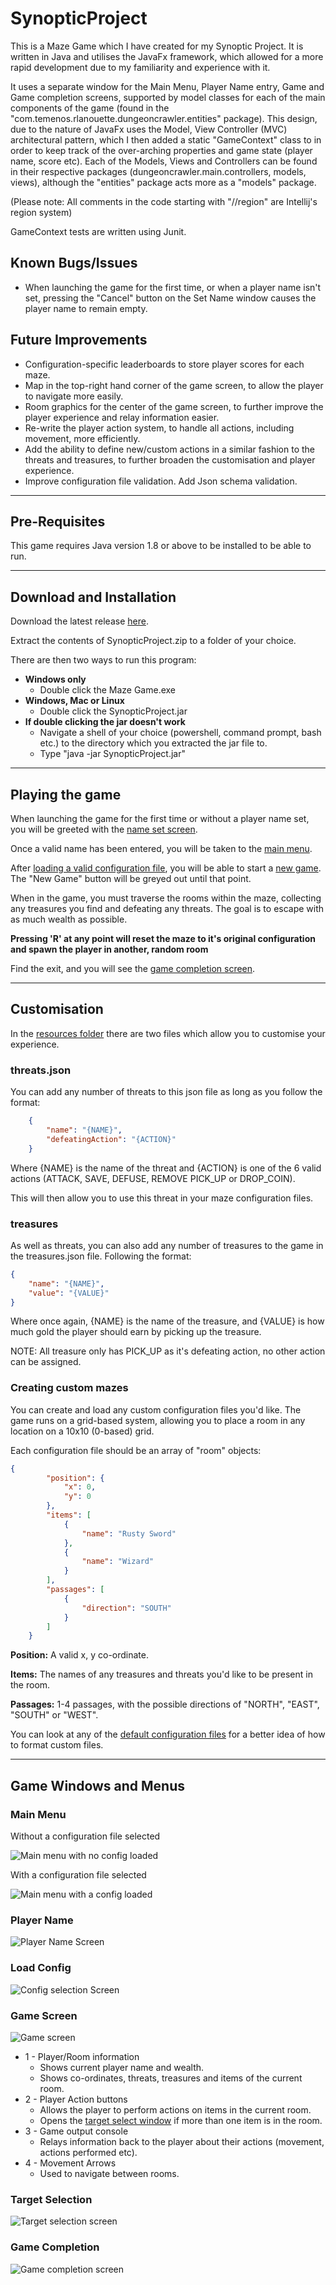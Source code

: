 # __SynopticProject__

This is a Maze Game which I have created for my Synoptic Project. It is written in Java and utilises the JavaFx framework, which allowed for a more rapid development due to my familiarity and experience with it.

It uses a separate window for the Main Menu, Player Name entry, Game and Game completion screens, supported by model classes for each of the main components of the game (found in the "com.temenos.rlanouette.dungeoncrawler.entities" package). This design, due to the nature of JavaFx uses the Model, View Controller (MVC) architectural pattern, which I then added a static "GameContext" class to in order to keep track of the over-arching properties and game state (player name, score etc). Each of the Models, Views and Controllers can be found in their respective packages (dungeoncrawler.main.controllers, models, views), although the "entities" package acts more as a "models" package.

(Please note: All comments in the code starting with "//region" are Intellij's region system)

GameContext tests are written using Junit.

## __Known Bugs/Issues__

- When launching the game for the first time, or when a player name isn't set, pressing the "Cancel" button on the Set Name window causes the player name to remain empty.

## __Future Improvements__

- Configuration-specific leaderboards to store player scores for each maze.
- Map in the top-right hand corner of the game screen, to allow the player to navigate more easily.
- Room graphics for the center of the game screen, to further improve the player experience and relay information easier.
- Re-write the player action system, to handle all actions, including movement, more efficiently.
- Add the ability to define new/custom actions in a similar fashion to the threats and treasures, to further broaden the customisation and player experience.
- Improve configuration file validation. Add Json schema validation.

---

## __Pre-Requisites__

This game requires Java version 1.8 or above to be installed to be able to run.

---

## __Download and Installation__

Download the latest release [here](https://github.com/Rikelek1/SynopticProject/releases).

Extract the contents of SynopticProject.zip to a folder of your choice.

There are then two ways to run this program:

- __Windows only__
  - Double click the Maze Game.exe
- __Windows, Mac or Linux__
  - Double click the SynopticProject.jar
- __If double clicking the jar doesn't work__
  - Navigate a shell of your choice (powershell, command prompt, bash etc.) to the directory which you extracted the jar file to.
  - Type "java -jar SynopticProject.jar"

---

## __Playing the game__

When launching the game for the first time or without a player name set, you will be greeted with the [name set screen](#player-name).

Once a valid name has been entered, you will be taken to the [main menu](#main-menu).

After [loading a valid configuration file](#load-config), you will be able to start a [new game](#game-screen). The "New Game" button will be greyed out until that point.

When in the game, you must traverse the rooms within the maze, collecting any treasures you find and defeating any threats. The goal is to escape with as much wealth as possible.

**Pressing 'R' at any point will reset the maze to it's original configuration and spawn the player in another, random room**

Find the exit, and you will see the [game completion screen](#game-completion).

---

## __Customisation__

In the [resources folder](https://github.com/Rikelek1/SynopticProject/tree/master/res) there are two files which allow you to customise your experience.

### __threats.json__

You can add any number of threats to this json file as long as you follow the format:

```JSON
    {
        "name": "{NAME}",
        "defeatingAction": "{ACTION}"
    }
```

Where {NAME} is the name of the threat and {ACTION} is one of the 6 valid actions (ATTACK, SAVE, DEFUSE, REMOVE PICK_UP or DROP_COIN).

This will then allow you to use this threat in your maze configuration files.

### __treasures__

As well as threats, you can also add any number of treasures to the game in the treasures.json file. Following the format:

```JSON
{
    "name": "{NAME}",
    "value": "{VALUE}"
}
```

Where once again, {NAME} is the name of the treasure, and {VALUE} is how much gold the player should earn by picking up the treasure.

NOTE: All treasure only has PICK_UP as it's defeating action, no other action can be assigned.

### __Creating custom mazes__

You can create and load any custom configuration files you'd like. The game runs on a grid-based system, allowing you to place a room in any location on a 10x10 (0-based) grid.

Each configuration file should be an array of "room" objects:

```JSON
{
        "position": {
            "x": 0,
            "y": 0
        },
        "items": [
            {
                "name": "Rusty Sword"
            },
            {
                "name": "Wizard"
            }
        ],
        "passages": [
            {
                "direction": "SOUTH"
            }
        ]
    }
```

**Position:** A valid x, y co-ordinate.

**Items:** The names of any treasures and threats you'd like to be present in the room.

**Passages:** 1-4 passages, with the possible directions of "NORTH", "EAST", "SOUTH" or "WEST".

You can look at any of the [default configuration files](https://github.com/Rikelek1/SynopticProject/tree/master/res/configs) for a better idea of how to format custom files.

---

## __Game Windows and Menus__

### __Main Menu__

Without a configuration file selected

![Main menu with no config loaded](/res/images/readme/main_menu_no_config.png)

With a configuration file selected

![Main menu with a config loaded](/res/images/readme/main_menu_config.png)

### __Player Name__

![Player Name Screen](/res/images/readme/player_name.png)

### __Load Config__

![Config selection Screen](/res/images/readme/config_file_select.png)

### __Game Screen__

![Game screen](/res/images/readme/game_screen.png)

- 1 - Player/Room information
  - Shows current player name and wealth.
  - Shows co-ordinates, threats, treasures and items of the current room.
- 2 - Player Action buttons
  - Allows the player to perform actions on items in the current room.
  - Opens the [target select window](#target-selection) if more than one item is in the room.
- 3 - Game output console
  - Relays information back to the player about their actions (movement, actions performed etc).
- 4 - Movement Arrows
  - Used to navigate between rooms.

### __Target Selection__

![Target selection screen](/res/images/readme/target_select.png)

### __Game Completion__

![Game completion screen](/res/images/readme/game_complete_screen.png)
